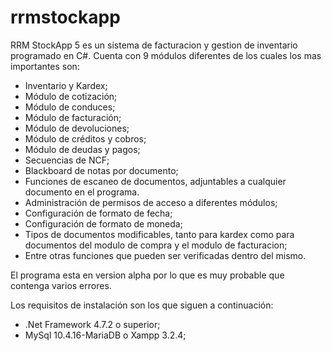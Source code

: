 # rrmstockapp
RRM StockApp 5 es un sistema de facturacion y gestion de inventario programado en C#. Cuenta con 9 módulos diferentes de los cuales los mas importantes son:
  * Inventario y Kardex;
  * Módulo de cotización;
  * Módulo de conduces;
  * Módulo de facturación;
  * Módulo de devoluciones;
  * Módulo de créditos y cobros;
  * Módulo de deudas y pagos;
  * Secuencias de NCF;
  * Blackboard de notas por documento;
  * Funciones de escaneo de documentos, adjuntables a cualquier documento en el programa.
  * Administración de permisos de acceso a diferentes módulos;
  * Configuración de formato de fecha;
  * Configuración de formato de moneda;
  * Tipos de documentos modificables, tanto para kardex como para documentos del modulo de compra y el modulo de facturacion;
  * Entre otras funciones que pueden ser verificadas dentro del mismo.
  
El programa esta en version alpha por lo que es muy probable que contenga varios errores.

Los requisitos de instalación son los que siguen a continuación:
  * .Net Framework 4.7.2 o superior;
  * MySql 10.4.16-MariaDB o Xampp 3.2.4;
  


